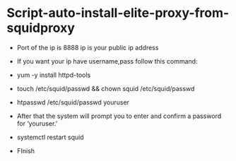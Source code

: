 # Script-auto-install-elite-proxy-from-squidproxy

- Port of the ip is 8888 ip is your public ip address

- If you want your ip have username,pass follow this command:
- yum -y install httpd-tools
- touch /etc/squid/passwd && chown squid /etc/squid/passwd
- htpasswd /etc/squid/passwd youruser
- After that the system will prompt you to enter and confirm a password for ‘youruser.’
- systemctl restart squid
- FInish
